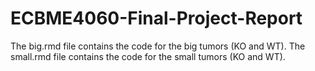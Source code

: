 # ECBME4060-Final-Project-Report
The big.rmd file contains the code for the big tumors (KO and WT).
The small.rmd file contains the code for the small tumors (KO and WT).
